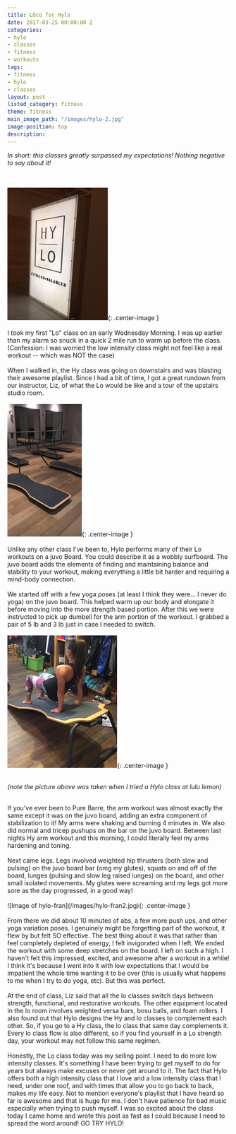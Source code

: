 ```yaml
---
title: LOco for Hylo
date: 2017-03-25 00:00:00 Z
categories:
- hylo
- classes
- fitness
- workouts
tags:
- fitness
- hylo
- classes
layout: post
listed_category: fitness
theme: fitness
main_image_path: "/images/hylo-2.jpg"
image-position: top
description:
---
```


*In short: this classes greatly surpassed my expectations! Nothing negative to say about it!*
<!-- excerpt -->
<br /><br />
![Image of hylo-sign](/images/hylo-sign.jpg){: .center-image }
<br /><br />
I took my first "Lo" class on an early Wednesday Morning. I was up earlier than my alarm so snuck in a quick 2 mile run to warm up before the class. (Confession: I was worried the low intensity class might not feel like a real workout -- which was NOT the case)
<br /><br />
When I walked in, the Hy class was going on downstairs and was blasting their awesome playlist. Since I had a bit of time, I got a great rundown from our instructor, Liz,  of what the Lo would be like and a tour of the upstairs studio room.
<br /><br />
![Image of hylo-boards](/images/hylo-boards.jpg){: .center-image }
<br /><br />
Unlike any other class I've been to, Hylo performs many of their Lo workouts on a juvo Board. You could describe it as a wobbly surfboard. The juvo board adds the elements of finding and maintaining balance and stability to your workout, making everything a little bit harder and requiring a mind-body connection.
<br /><br />
We started off with a few yoga poses (at least I think they were... I never do yoga) on the juvo board. This helped warm up our body and elongate it before moving into the more strength based portion. After this we were instructed to pick up dumbell for the arm portion of the workout. I grabbed a pair of 5 lb and 3 lb just in case I needed to switch.
<br /><br />
![Image of hylo-fran](/images/hylo-fran.jpg){: .center-image }
<br /><br />

*(note the picture above was taken when I tried a Hylo class at lulu lemon)*

<br />
If you've ever been to Pure Barre, the arm workout was almost exactly the same except it was on the juvo board, adding an extra component of stabilization to it! My arms were shaking and burning 4 minutes in.  We also did normal and tricep pushups on the bar on the juvo board. Between last nights Hy arm workout and this morning, I could literally feel my arms hardening and toning.
<br /><br />
Next came legs. Legs involved weighted hip thrusters (both slow and pulsing) on the juvo board bar (omg my glutes), squats on and off of the board, lunges (pulsing and slow leg raised lunges) on the board, and other small isolated movements. My glutes were screaming and my legs got more sore as the day progressed, in a good way!
<br /><br />
![Image of hylo-fran](/images/hylo-fran2.jpg){: .center-image }
<br /><br />
From there we did about 10 minutes of abs, a few more push ups, and other yoga variation poses. I genuinely might be forgetting part of the workout, it flew by but felt SO effective. The best thing about it was that rather than feel completely depleted of energy, I felt invigorated when I left. We ended the workout with some deep stretches on the board. I left on such a high. I haven't felt this impressed, excited, and awesome after a workout in a while! I think it's because I went into it with low expectations that I would be impatient the whole time wanting it to be over (this is usually what happens to me when I try to do yoga, etc). But this was perfect.
<br /><br />
At the end of class, Liz said that all the lo classes switch days between strength, functional, and restorative workouts. The other equipment located in the lo room involves weighted versa bars, bosu balls, and foam rollers. I also found out that Hylo designs the Hy and lo classes to complement each other. So, if you go to a Hy class, the lo class that same day complements it. Every lo class flow is also different, so if you find yourself in a Lo strength day, your workout may not follow this same regimen.
<br /><br />
Honestly, the Lo class today was my selling point. I need to do more low intensity classes. It's something I have been trying to get myself to do for years but always make excuses or never get around to it. The fact that Hylo offers both a high intensity class that I love and  a low intensity class that I need, under one roof, and with times that allow you to go back to back, makes my life easy. Not to mention everyone's playlist that I have heard so far is awesome and that is huge for me. I don't have patience for bad music especially when trying to push myself. I was so excited about the class today I came home and wrote this post as fast as I could because I need to spread the word around! GO TRY HYLO!
